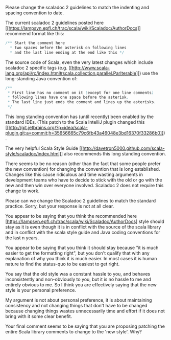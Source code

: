 Please change the scaladoc 2 guidelines to match the indenting and spacing convention to date.

The current scaladoc 2 guidelines posted here [[https://lampsvn.epfl.ch/trac/scala/wiki/Scaladoc/AuthorDocs]] recommend format like this:
```scala
/** Start the comment here
  * two spaces before the asterisk on following lines
  * and the last line ending at the end like this */
```

The source code of Scala, even the very latest changes which include scaladoc 2 specific tags (e.g. [[http://www.scala-lang.org/api/rc/index.html#scala.collection.parallel.ParIterable]]) use the long-standing Java convention of:
```scala
/**
 * First line has no comment on it (except for one line comments)
 * following lines have one space before the asterisk.
 * The last line just ends the comment and lines up the asterisks.
 */
```

This long standing convention has (until recently) been enabled by the standard IDEs. (This patch to the Scala IntelliJ plugin changed this [[http://git.jetbrains.org/?p=idea/scala-plugin.git;a=commit;h=35656665c79c6fb43a46048e3bd16370f33286b0]]).

The very helpful Scala Style Guide [[http://davetron5000.github.com/scala-style/scaladoc/index.html]] also recommends this long standing convention.

There seems to be no reason (other than the fact that some people prefer the new convention) for changing the convention that is long established.  Changes like this cause ridiculous and time wasting arguments in development teams who have to decide to stick with the old or go with the new and then win over everyone involved.  Scaladoc 2 does not require this change to work.

Please can we change the Scaladoc 2 guidelines to match the standard practice.
Sorry, but your response is not at all clear.

You appear to be saying that you think the recommended here [https://lampsvn.epfl.ch/trac/scala/wiki/Scaladoc/AuthorDocs] style should stay as it is even though it is in conflict with the source of the scala library and in conflict with the scala style guide and Java coding conventions for the last n years.

You appear to be saying that you think it should stay because "it is much easier to get the formatting right", but you don't qualify that with any explanation of why you think it is much easier.  In most cases it is human nature to find the status-quo to be easiest to get right.

You say that the old style was a constant hassle to you, and behaves inconsistently and non-obviously to you, but it is no hassle to me and entirely obvious to me.  So I think you are effectively saying that the new style is your personal preference.

My argument is not about personal preference, it is about maintaining consistency and not changing things that don't have to be changed because changing things wastes unnecessarily time and effort if it does not bring with it some clear benefit.

Your final comment seems to be saying that you are proposing patching the entire Scala library comments to change to the 'new style'.  Why?
